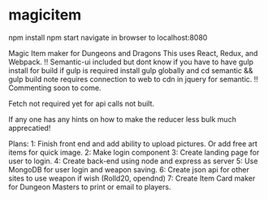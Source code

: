 # magicitem

npm install 
npm start
navigate in browser to localhost:8080

Magic Item maker for Dungeons and Dragons 
This uses React, Redux, and Webpack.
!! 
Semantic-ui included but dont know if you have to have gulp install for build
if gulp is required install gulp globally and cd semantic && gulp build
note requires connection to web to cdn in jquery for semantic.
!!
Commenting soon to come. 

Fetch not required yet for api calls not built.

If any one has any hints on how to make the reducer less bulk much apprecatied!


Plans: 
  1: Finish front end and add ability to upload pictures. Or add free art items for quick image.
  2: Make login component
  3: Create landing page for user to login.
  4: Create back-end using node and express as server
  5: Use MongoDB for user login and weapon saving.
  6: Create json api for other sites to use weapon if wish (Rolld20, opendnd)
  7: Create Item Card maker for Dungeon Masters to print or email to players.
